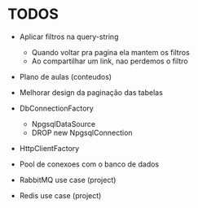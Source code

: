 # TODOS

- Aplicar filtros na query-string
    - Quando voltar pra pagina ela mantem os filtros
    - Ao compartilhar um link, nao perdemos o filtro

- Plano de aulas (conteudos)
- Melhorar design da paginação das tabelas

- DbConnectionFactory
    - NpgsqlDataSource
    - DROP new NpgsqlConnection

- HttpClientFactory
- Pool de conexoes com o banco de dados
- RabbitMQ use case (project)
- Redis use case (project)

